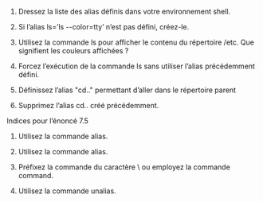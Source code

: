 
1. Dressez la liste des alias définis dans votre environnement shell.

2. Si l’alias ls=’ls --color=tty’ n’est pas défini, créez-le.

3. Utilisez la commande ls pour afficher le contenu du répertoire /etc. Que signifient les couleurs affichées ?

4. Forcez l’exécution de la commande ls sans utiliser l’alias précédemment défini.

5. Définissez l’alias "cd.." permettant d’aller dans le répertoire parent

6. Supprimez l’alias cd.. créé précédemment.

Indices pour l’énoncé 7.5

1. Utilisez la commande alias.

2. Utilisez la commande alias.

4. Préfixez la commande du caractère \ ou employez la commande command.

6. Utilisez la commande unalias.